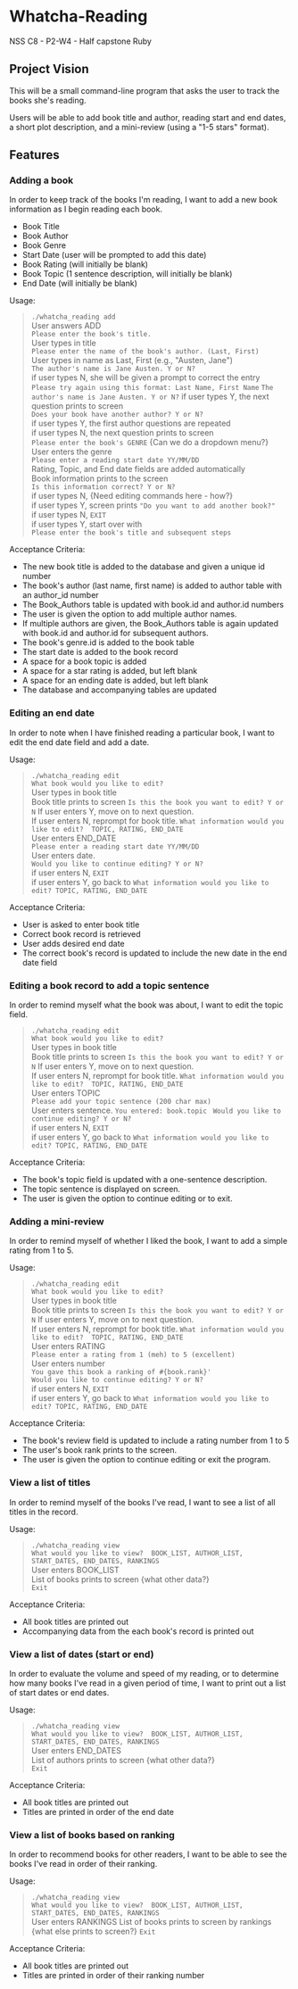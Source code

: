 
# Whatcha-Reading
NSS C8 - P2-W4 - Half capstone Ruby

## Project Vision

This will be a small command-line program that asks the user to track the books she's reading.

Users will be able to add book title and author, reading start and end dates, a short plot description, and a mini-review (using a "1-5 stars" format).

## Features

### Adding a book
In order to keep track of the books I'm reading, I want to add a new book information as I begin reading each book.
  * Book Title
  * Book Author
  * Book Genre
  * Start Date (user will be prompted to add this date)
  * Book Rating (will initially be blank)
  * Book Topic (1 sentence description, will initially be blank)
  * End Date (will initially be blank)

Usage:
> `./whatcha_reading add`  
> User answers ADD  
> `Please enter the book's title.`  
> User types in title  
> `Please enter the name of the book's author. (Last, First)`  
> User types in name as Last, First  (e.g., "Austen, Jane")  
> `The author's name is Jane Austen. Y or N?`  
> if user types N, she will be given a prompt to correct the entry  
> `Please try again using this format: Last Name, First Name`
> `The author's name is Jane Austen. Y or N?` 
> if user types Y, the next question prints to screen  
> `Does your book have another author? Y or N?`  
> if user types Y, the first author questions are repeated  
> if user types N, the next question prints to screen  
> `Please enter the book's GENRE`  {Can we do a dropdown menu?}  
> User enters the genre  
> `Please enter a reading start date YY/MM/DD`  
>   Rating, Topic, and End date fields are added automatically  
> Book information prints to the screen  
> `Is this information correct? Y or N?`  
> if user types N, {Need editing commands here - how?}  
> if user types Y, screen prints `"Do you want to add another book?"`  
> if user types N, `EXIT`  
> if user types Y, start over with  
> `Please enter the book's title and subsequent steps`  

Acceptance Criteria:
* The new book title is added to the database and given a unique id number
* The book's author (last name, first name) is added to author table with an author_id number
* The Book_Authors table is updated with book.id and author.id numbers
* The user is given the option to add multiple author names.
* If multiple authors are given, the Book_Authors table is again updated with book.id and author.id for subsequent authors.
* The book's genre.id is added to the book table
* The start date is added to the book record
* A space for a book topic is added
* A space for a star rating is added, but left blank
* A space for an ending date is added, but left blank
* The database and accompanying tables are updated


### Editing an end date

In order to note when I have finished reading a particular book, I want to edit the end date field and add a date.

Usage:
> `./whatcha_reading edit`  
> `What book would you like to edit?`  
> User types in book title  
> Book title prints to screen
> `Is this the book you want to edit? Y or N`
> If user enters Y, move on to next question.  
> If user enters N, reprompt for book title.
> `What information would you like to edit?  TOPIC, RATING, END_DATE`  
> User enters END_DATE  
> `Please enter a reading start date YY/MM/DD`  
> User enters date.  
> `Would you like to continue editing? Y or N?`  
> if user enters N, `EXIT`  
> if user enters Y, go back to `What information would you like to edit? TOPIC, RATING, END_DATE`  

Acceptance Criteria:
* User is asked to enter book title  
* Correct book record is retrieved  
* User adds desired end date  
* The correct book's record is updated to include the new date in the end date field


### Editing a book record to add a topic sentence

In order to remind myself what the book was about, I want to edit the topic field.

> `./whatcha_reading edit`  
> `What book would you like to edit?`  
> User types in book title  
> Book title prints to screen
> `Is this the book you want to edit? Y or N`
> If user enters Y, move on to next question.  
> If user enters N, reprompt for book title.
> `What information would you like to edit?  TOPIC, RATING, END_DATE`  
> User enters TOPIC  
> `Please add your topic sentence (200 char max)`  
> User enters sentence.
> `You entered: book.topic `
> `Would you like to continue editing? Y or N?`  
> if user enters N, `EXIT`  
> if user enters Y, go back to `What information would you like to edit? TOPIC, RATING, END_DATE`  


Acceptance Criteria:
* The book's topic field is updated with a one-sentence description.
* The topic sentence is displayed on screen.
* The user is given the option to continue editing or to exit.


### Adding a mini-review

In order to remind myself of whether I liked the book, I want to add a simple rating from 1 to 5.

Usage:
> `./whatcha_reading edit`  
> `What book would you like to edit?`  
> User types in book title  
> Book title prints to screen
> `Is this the book you want to edit? Y or N`
> If user enters Y, move on to next question.  
> If user enters N, reprompt for book title.
> `What information would you like to edit?  TOPIC, RATING, END_DATE`  
> User enters RATING  
> `Please enter a rating from 1 (meh) to 5 (excellent)`  
> User enters number  
> `You gave this book a ranking of #{book.rank}'`  
> `Would you like to continue editing? Y or N?`  
> if user enters N, `EXIT`  
> if user enters Y, go back to `What information would you like to edit? TOPIC, RATING, END_DATE`  

Acceptance Criteria:
* The book's review field is updated to include a rating number from 1 to 5
* The user's book rank prints to the screen.
* The user is given the option to continue editing or exit the program.


### View a list of titles

In order to remind myself of the books I've read, I want to see a list of all titles in the record.

Usage:
> `./whatcha_reading view`  
> `What would you like to view?  BOOK_LIST, AUTHOR_LIST, START_DATES, END_DATES, RANKINGS`  
> User enters BOOK_LIST  
> List of books prints to screen  {what other data?}  
> `Exit`  

Acceptance Criteria:
* All book titles are printed out
* Accompanying data from the each book's record is printed out

### View a list of dates (start or end)

In order to evaluate the volume and speed of my reading, or to determine how many books I've read in a given period of time, I want to print out a list of start dates or end dates.

Usage:
> `./whatcha_reading view`  
> `What would you like to view?  BOOK_LIST, AUTHOR_LIST, START_DATES, END_DATES, RANKINGS`  
> User enters END_DATES  
> List of authors prints to screen  {what other data?}  
> `Exit`  

Acceptance Criteria:
* All book titles are printed out
* Titles are printed in order of the end date

### View a list of books based on ranking

In order to recommend books for other readers, I want to be able to see the books I've read in order of their ranking.

Usage:
> `./whatcha_reading view`  
> `What would you like to view?  BOOK_LIST, AUTHOR_LIST, START_DATES, END_DATES, RANKINGS`  
> User enters RANKINGS 
> List of books prints to screen by rankings  {what else prints to screen?} 
> `Exit` 

Acceptance Criteria:
* All book titles are printed out
* Titles are printed in order of their ranking number
